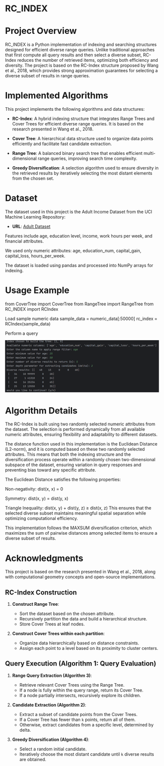 # RC_INDEX

# Project Overview

RC_INDEX is a Python implementation of indexing and searching structures designed for efficient diverse range queries. Unlike traditional approaches that first compute all query results and then select a diverse subset, RC-Index reduces the number of retrieved items, optimizing both efficiency and diversity. The project is based on the RC-Index structure proposed by Wang et al., 2018, which provides strong approximation guarantees for selecting a diverse subset of results in range queries.

# Implemented Algorithms

This project implements the following algorithms and data structures:

- **RC-Index**: A hybrid indexing structure that integrates Range Trees and Cover Trees for efficient diverse range queries. It is based on the research presented in Wang et al., 2018.
  
- **Cover Tree**: A hierarchical data structure used to organize data points efficiently and facilitate fast candidate extraction.
  
- **Range Tree**: A balanced binary search tree that enables efficient multi-dimensional range queries, improving search time complexity.
  
- **Greedy Diversification**: A selection algorithm used to ensure diversity in the retrieved results by iteratively selecting the most distant elements from the chosen set.

# Dataset

The dataset used in this project is the Adult Income Dataset from the UCI Machine Learning Repository:

- **URL**: [Adult Dataset](https://archive.ics.uci.edu/ml/datasets/adult)

Features include age, education level, income, work hours per week, and financial attributes.

We used only numeric attributes: age, education_num, capital_gain, capital_loss, hours_per_week.

The dataset is loaded using pandas and processed into NumPy arrays for indexing.

# Usage Example

from CoverTree import CoverTree
from RangeTree import RangeTree
from RC_INDEX import RCIndex

Load sample numeric data
sample_data = numeric_data[:50000]
rc_index = RCIndex(sample_data)

 Perform a query

![img.png](img.png)
# Algorithm Details

The RC-Index is built using two randomly selected numeric attributes from the dataset. The selection is performed dynamically from all available numeric attributes, ensuring flexibility and adaptability to different datasets.

The distance function used in this implementation is the Euclidean Distance (L2-norm), and it is computed based on these two randomly selected attributes. This means that both the indexing structure and the diversification process operate within a randomly chosen two-dimensional subspace of the dataset, ensuring variation in query responses and preventing bias toward any specific attribute.

The Euclidean Distance satisfies the following properties:

Non-negativity: dist(x, x) = 0

Symmetry: dist(x, y) = dist(y, x)

Triangle Inequality: dist(x, y) + dist(y, z) ≥ dist(x, z)
This ensures that the selected diverse subset maintains meaningful spatial separation while optimizing computational efficiency.

This implementation follows the MAXSUM diversification criterion, which maximizes the sum of pairwise distances among selected items to ensure a diverse subset of results.


# Acknowledgments
This project is based on the research presented in Wang et al., 2018, along with computational geometry concepts and open-source implementations.

## RC-Index Construction

1. **Construct Range Tree**:
   - Sort the dataset based on the chosen attribute.
   - Recursively partition the data and build a hierarchical structure.
   - Store Cover Trees at leaf nodes.

2. **Construct Cover Trees within each partition**:
   - Organize data hierarchically based on distance constraints.
   - Assign each point to a level based on its proximity to cluster centers.

## Query Execution (Algorithm 1: Query Evaluation)

1. **Range Query Extraction (Algorithm 3)**:
   - Retrieve relevant Cover Trees using the Range Tree.
   - If a node is fully within the query range, return its Cover Tree.
   - If a node partially intersects, recursively explore its children.

2. **Candidate Extraction (Algorithm 2)**:
   - Extract a subset of candidate points from the Cover Trees.
   - If a Cover Tree has fewer than `k` points, return all of them.
   - Otherwise, extract candidates from a specific level, determined by delta.

3. **Greedy Diversification (Algorithm 4)**:
   - Select a random initial candidate.
   - Iteratively choose the most distant candidate until `k` diverse results are obtained.
